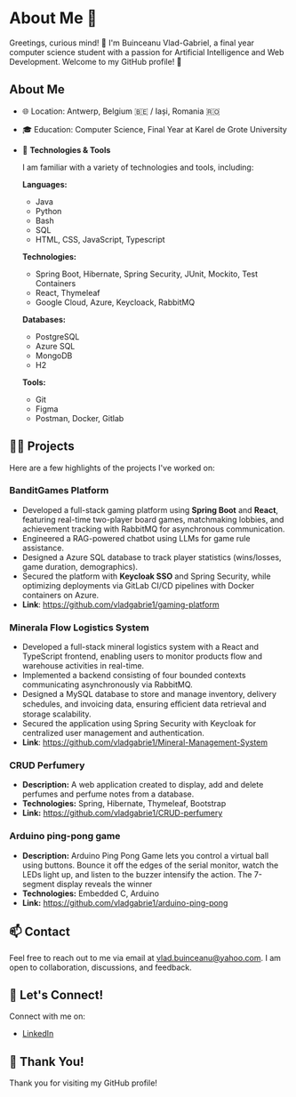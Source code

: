 # About Me 🚀

Greetings, curious mind! 🌟 I'm Buinceanu Vlad-Gabriel, a final year computer science student with a passion for Artificial Intelligence and Web Development. Welcome to my GitHub profile! 🚀

## About Me

- 🌐 Location: Antwerp, Belgium 🇧🇪 / Iași, Romania 🇷🇴
- 🎓 Education: Computer Science, Final Year at Karel de Grote University
- 🔧 **Technologies & Tools**

  I am familiar with a variety of technologies and tools, including:

  **Languages:**
  - Java
  - Python
  - Bash
  - SQL
  - HTML, CSS, JavaScript, Typescript

  **Technologies:**
  - Spring Boot, Hibernate, Spring Security, JUnit, Mockito, Test Containers
  - React, Thymeleaf
  - Google Cloud, Azure, Keycloack, RabbitMQ

  **Databases:**
  - PostgreSQL
  - Azure SQL
  - MongoDB
  - H2

  **Tools:**
  - Git
  - Figma
  - Postman, Docker, Gitlab

## 👨‍💻 Projects

Here are a few highlights of the projects I've worked on:

### BanditGames Platform  
- Developed a full-stack gaming platform using **Spring Boot** and **React**, featuring real-time two-player board games, matchmaking lobbies, and achievement tracking with RabbitMQ for asynchronous communication.  
- Engineered a RAG-powered chatbot using LLMs for game rule assistance.  
- Designed a Azure SQL database to track player statistics (wins/losses, game duration, demographics).
- Secured the platform with **Keycloak SSO** and Spring Security, while optimizing deployments via GitLab CI/CD pipelines with Docker containers on Azure.  
- **Link**: https://github.com/vladgabrie1/gaming-platform

### Minerala Flow Logistics System
- Developed a full-stack mineral logistics system with a React and TypeScript frontend, enabling users to monitor
products flow and warehouse activities in real-time.
- Implemented a backend consisting of four bounded contexts communicating asynchronously via RabbitMQ.
- Designed a MySQL database to store and manage inventory, delivery schedules, and invoicing data, ensuring
eﬃcient data retrieval and storage scalability.
- Secured the application using Spring Security with Keycloak for centralized user management and authentication.
- **Link**: https://github.com/vladgabrie1/Mineral-Management-System
### CRUD Perfumery

- **Description:** A web application created to display, add and delete perfumes and perfume notes from a database.
- **Technologies:** Spring, Hibernate, Thymeleaf, Bootstrap
- **Link:** https://github.com/vladgabrie1/CRUD-perfumery

### Arduino ping-pong game
- **Description:** Arduino Ping Pong Game lets you control a virtual ball using buttons. Bounce it off the edges of the serial monitor, watch the LEDs light up, and listen to the buzzer intensify the action. The 7-segment display reveals the winner
- **Technologies:** Embedded C, Arduino
- **Link:** https://github.com/vladgabrie1/arduino-ping-pong

## 📫 Contact

Feel free to reach out to me via email at vlad.buinceanu@yahoo.com. I am open to collaboration, discussions, and feedback.

## 🤝 Let's Connect!

Connect with me on:

- [LinkedIn](https://www.linkedin.com/in/vlad-buinceanu/)

## 🚀 Thank You!

Thank you for visiting my GitHub profile!





